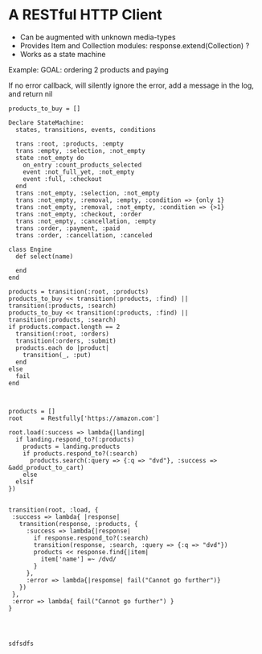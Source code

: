 # A RESTful HTTP Client

* Can be augmented with unknown media-types
* Provides Item and Collection modules: response.extend(Collection) ?
* Works as a state machine



Example: GOAL: ordering 2 products and paying

If no error callback, will silently ignore the error, add a message in the log, and return nil

    products_to_buy = []
    
    Declare StateMachine:
      states, transitions, events, conditions
    
      trans :root, :products, :empty
      trans :empty, :selection, :not_empty
      state :not_empty do
        on_entry :count_products_selected
        event :not_full_yet, :not_empty
        event :full, :checkout
      end
      trans :not_empty, :selection, :not_empty
      trans :not_empty, :removal, :empty, :condition => {only 1}
      trans :not_empty, :removal, :not_empty, :condition => {>1}
      trans :not_empty, :checkout, :order
      trans :not_empty, :cancellation, :empty
      trans :order, :payment, :paid
      trans :order, :cancellation, :canceled
      
    class Engine
      def select(name)
        
      end
    end
    
    products = transition(:root, :products)
    products_to_buy << transition(:products, :find) || transition(:products, :search)
    products_to_buy << transition(:products, :find) || transition(:products, :search)
    if products.compact.length == 2
      transition(:root, :orders)
      transition(:orders, :submit)
      products.each do |product|
        transition(_, :put)
      end
    else
      fail
    end
    


    products = []
    root     = Restfully['https://amazon.com']

    root.load(:success => lambda{|landing|
      if landing.respond_to?(:products)
        products = landing.products
        if products.respond_to?(:search)
          products.search(:query => {:q => "dvd"}, :success => &add_product_to_cart)
        else
      elsif
    })
    
    
    transition(root, :load, {
     :success => lambda{ |response| 
       transition(response, :products, {
         :success => lambda{|response|  
           if response.respond_to?(:search)
           transition(response, :search, :query => {:q => "dvd"})
           products << response.find{|item|
             item['name'] =~ /dvd/
           }
         },
         :error => lambda{|respomse| fail("Cannot go further")}
       })
     },
     :error => lambda{ fail("Cannot go further") }
    }




    sdfsdfs
